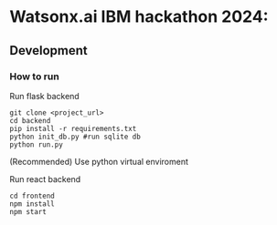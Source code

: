 # Watsonx.ai IBM hackathon 2024: <Project Name>

## Development
### How to run 
Run flask backend
```
git clone <project_url>
cd backend
pip install -r requirements.txt
python init_db.py #run sqlite db
python run.py
```
(Recommended) Use python virtual enviroment

Run react backend
```
cd frontend
npm install
npm start
```

